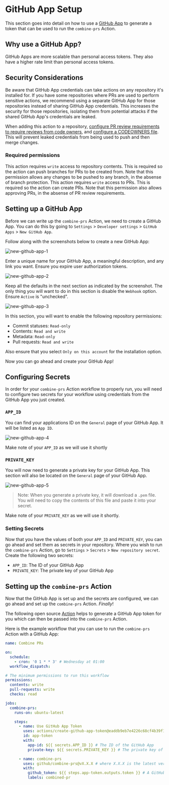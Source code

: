 # GitHub App Setup

This section goes into detail on how to use a [GitHub App](https://docs.github.com/en/developers/apps/getting-started-with-apps/about-apps) to generate a token that can be used to run the `combine-prs` Action.

## Why use a GitHub App?

GitHub Apps are more scalable than personal access tokens. They also have a higher rate limit than personal access tokens.

## Security Considerations

Be aware that GitHub App credentials can take actions on any repository it's installed for. If you have some repositories where PRs are used to perform sensitive actions, we recommend using a separate GitHub App for those repositories instead of sharing GitHub App credentials. This increases the security for those repositories, isolating them from potential attacks if the shared GitHub App's credentials are leaked.

When adding this action to a repository, [configure PR review requirements to require reviews from code owners](https://docs.github.com/en/repositories/configuring-branches-and-merges-in-your-repository/managing-protected-branches/about-protected-branches#require-pull-request-reviews-before-merging), and [configure a CODEOWNERS file](https://docs.github.com/en/repositories/managing-your-repositorys-settings-and-features/customizing-your-repository/about-code-owners). This will prevent leaked credentials from being used to push and then merge changes.

### Required permissions

This action requires `write` access to repository contents. This is required so the action can push branches for PRs to be created from. Note that this permission allows any changes to be pushed to any branch, in the absense of branch protection.
This action requires `write` access to PRs. This is required so the action can create PRs. Note that this permission also allows approving PRs, in the absense of PR review requirements.

## Setting up a GitHub App

Before we can write up the `combine-prs` Action, we need to create a GitHub App. You can do this by going to `Settings` > `Developer settings` > `GitHub Apps` > `New GitHub App`.

Follow along with the screenshots below to create a new GitHub App:

![new-github-app-1](assets/new-github-app-1.png)

Enter a unique name for your GitHub App, a meaningful description, and any link you want. Ensure you expire user authorization tokens.

![new-github-app-2](assets/new-github-app-2.png)

Keep all the defaults in the next section as indicated by the screenshot. The only thing you will want to do in this section is disable the `Webhook` option. Ensure `Active` is "unchecked".

![new-github-app-3](assets/new-github-app-3.png)

In this section, you will want to enable the following repository permissions:

- Commit statuses: `Read-only`
- Contents: `Read and write`
- Metadata: `Read-only`
- Pull requests: `Read and write`

Also ensure that you select `Only on this account` for the installation option.

Now you can go ahead and create your GitHub App!

## Configuring Secrets

In order for your `combine-prs` Action workflow to properly run, you will need to configure two secrets for your workflow using credentials from the GitHub App you just created.

### `APP_ID`

You can find your applications ID on the `General` page of your GitHub App. It will be listed as `App ID`.

![new-github-app-4](assets/new-github-app-4.png)

Make note of your `APP_ID` as we will use it shortly

### `PRIVATE_KEY`

You will now need to generate a private key for your GitHub App. This section will also be located on the `General` page of your GitHub App.

![new-github-app-5](assets/new-github-app-5.png)

> Note: When you generate a private key, it will download a `.pem` file. You will need to copy the contents of this file and paste it into your secret.

Make note of your `PRIVATE_KEY` as we will use it shortly.

### Setting Secrets

Now that you have the values of both your `APP_ID` and `PRIVATE_KEY`, you can go ahead and set them as secrets in your repository. Where you wish to run the `combine-prs` Action, go to `Settings` > `Secrets` > `New repository secret`. Create the following two secrets:

- `APP_ID`: The ID of your GitHub App
- `PRIVATE_KEY`: The private key of your GitHub App

## Setting up the `combine-prs` Action

Now that the GitHub App is set up and the secrets are configured, we can go ahead and set up the `combine-prs` Action. *Finally*!

The following open source [Action](https://github.com/marketplace/actions/use-app-token) helps to generate a GitHub App token for you which can then be passed into the `combine-prs` Action.

Here is the example workflow that you can use to run the `combine-prs` Action with a GitHub App:

```yaml
name: Combine PRs

on:
  schedule:
    - cron: '0 1 * * 3' # Wednesday at 01:00
  workflow_dispatch:

# The minimum permissions to run this workflow
permissions:
  contents: write
  pull-requests: write
  checks: read

jobs:
  combine-prs:
    runs-on: ubuntu-latest

    steps:
      - name: Use GitHub App Token
        uses: actions/create-github-app-token@eaddb9eb7e4226c68cf4b39f167c83e5bd132b3e # pin@v1.5.1
        id: app-token
        with:
          app-id: ${{ secrets.APP_ID }} # The ID of the GitHub App
          private-key: ${{ secrets.PRIVATE_KEY }} # The private key of the GitHub App

      - name: combine-prs
        uses: github/combine-prs@vX.X.X # where X.X.X is the latest version
        with:
          github_token: ${{ steps.app-token.outputs.token }} # A GitHub app token generated by the previous step
          labels: combined-pr
```

